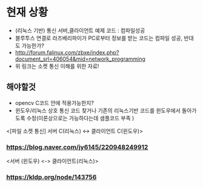 # 현재 상황 
- (리눅스 기반) 통신 서버,클라이언트 예제 코드 : 컴파일성공
- 블루투스 연결로 라즈베리파이가 PC로부터 정보를 받는 코드는 컴파일 성공, 반대도 가능한가?
- http://forum.falinux.com/zbxe/index.php?document_srl=406054&mid=network_programming
- 위 링크는 소켓 통신 이해를 위한 자료!
## 해야할것 
- opencv C코드 안에 적용가능한지?
- 윈도우/리눅스 상호 통신 코드 찾거나 기존의 리눅스기반 코드를 윈도우에서 돌아가도록 수정(이론상으로는 가능하다는데 샘플코드 부족 )

<[파일 소켓 통신] 서버 C(리눅스) <-> 클라이언트 C(윈도우)>
### https://blog.naver.com/jy6145/220948249912

<서버 (윈도우) <-> 클라이언트(리눅스)>
### https://kldp.org/node/143756
